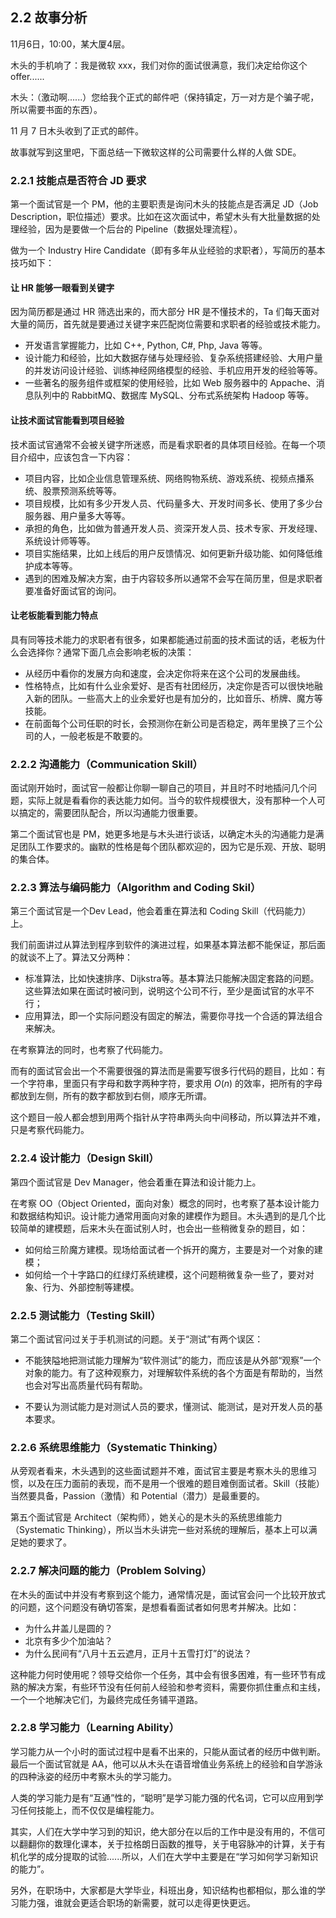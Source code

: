 ## 2.2 故事分析

11月6日，10:00，某大厦4层。

木头的手机响了：我是微软 xxx，我们对你的面试很满意，我们决定给你这个 offer......

木头：（激动啊......）您给我个正式的邮件吧（保持镇定，万一对方是个骗子呢，所以需要书面的东西）。

11 月 7 日木头收到了正式的邮件。

故事就写到这里吧，下面总结一下微软这样的公司需要什么样的人做 SDE。

### 2.2.1 技能点是否符合 JD 要求

第一个面试官是一个 PM，他的主要职责是询问木头的技能点是否满足 JD（Job Description，职位描述）要求。比如在这次面试中，希望木头有大批量数据的处理经验，因为是要做一个后台的 Pipeline（数据处理流程）。

做为一个 Industry Hire Candidate（即有多年从业经验的求职者），写简历的基本技巧如下：

#### 让 HR 能够一眼看到关键字

因为简历都是通过 HR 筛选出来的，而大部分 HR 是不懂技术的，Ta 们每天面对大量的简历，首先就是要通过关键字来匹配岗位需要和求职者的经验或技术能力。

- 开发语言掌握能力，比如 C++, Python, C#, Php, Java 等等。
- 设计能力和经验，比如大数据存储与处理经验、复杂系统搭建经验、大用户量的并发访问设计经验、训练神经网络模型的经验、手机应用开发的经验等等。
- 一些著名的服务组件或框架的使用经验，比如 Web 服务器中的 Appache、消息队列中的 RabbitMQ、数据库 MySQL、分布式系统架构 Hadoop 等等。

#### 让技术面试官能看到项目经验

技术面试官通常不会被关键字所迷惑，而是看求职者的具体项目经验。在每一个项目介绍中，应该包含一下内容：

- 项目内容，比如企业信息管理系统、网络购物系统、游戏系统、视频点播系统、股票预测系统等等。
- 项目规模，比如有多少开发人员、代码量多大、开发时间多长、使用了多少台服务器、用户量多大等等。
- 承担的角色，比如做为普通开发人员、资深开发人员、技术专家、开发经理、系统设计师等等。
- 项目实施结果，比如上线后的用户反馈情况、如何更新升级功能、如何降低维护成本等等。
- 遇到的困难及解决方案，由于内容较多所以通常不会写在简历里，但是求职者要准备好面试官的询问。

#### 让老板能看到能力特点

具有同等技术能力的求职者有很多，如果都能通过前面的技术面试的话，老板为什么会选择你？通常下面几点会影响老板的决策：

- 从经历中看你的发展方向和速度，会决定你将来在这个公司的发展曲线。
- 性格特点，比如有什么业余爱好、是否有社团经历，决定你是否可以很快地融入新的团队。一些高大上的业余爱好也是有加分的，比如音乐、桥牌、魔方等技能。
- 在前面每个公司任职的时长，会预测你在新公司是否稳定，两年里换了三个公司的人，一般老板是不敢要的。


### 2.2.2 沟通能力（Communication Skill）
    
面试刚开始时，面试官一般都让你聊一聊自己的项目，并且时不时地插问几个问题，实际上就是看看你的表达能力如何。当今的软件规模很大，没有那种一个人可以搞定的，需要团队配合，所以沟通能力很重要。
   
第二个面试官也是 PM，她更多地是与木头进行谈话，以确定木头的沟通能力是满足团队工作要求的。幽默的性格是每个团队都欢迎的，因为它是乐观、开放、聪明的集合体。


### 2.2.3 算法与编码能力（Algorithm and Coding Skil）
   
第三个面试官是一个Dev Lead，他会着重在算法和 Coding Skill（代码能力）上。

我们前面讲过从算法到程序到软件的演进过程，如果基本算法都不能保证，那后面的就谈不上了。算法又分两种：
   - 标准算法，比如快速排序、Dijkstra等。基本算法只能解决固定套路的问题。这些算法如果在面试时被问到，说明这个公司不行，至少是面试官的水平不行；
   - 应用算法，即一个实际问题没有固定的解法，需要你寻找一个合适的算法组合来解决。

在考察算法的同时，也考察了代码能力。

而有的面试官会出一个不需要很强的算法而是需要写很多行代码的题目，比如：有一个字符串，里面只有字母和数字两种字符，要求用 $O(n)$ 的效率，把所有的字母都放到左侧，所有的数字都放到右侧，顺序无所谓。

这个题目一般人都会想到用两个指针从字符串两头向中间移动，所以算法并不难，只是考察代码能力。

### 2.2.4 设计能力（Design Skill）

第四个面试官是 Dev Manager，他会着重在算法和设计能力上。

在考察 OO（Object Oriented，面向对象）概念的同时，也考察了基本设计能力和数据结构知识。设计能力通常用面向对象的建模作为题目。木头遇到的是几个比较简单的建模题，后来木头在面试别人时，也会出一些稍微复杂的题目，如：
   - 如何给三阶魔方建模。现场给面试者一个拆开的魔方，主要是对一个对象的建模；
   - 如何给一个十字路口的红绿灯系统建模，这个问题稍微复杂一些了，要对对象、行为、外部控制等建模。

### 2.2.5 测试能力（Testing Skill）

第二个面试官问过关于手机测试的问题。关于“测试”有两个误区：

   - 不能狭隘地把测试能力理解为“软件测试”的能力，而应该是从外部“观察”一个对象的能力。有了这种观察力，对理解软件系统的各个方面是有帮助的，当然也会对写出高质量代码有帮助。

   - 不要认为测试能力是对测试人员的要求，懂测试、能测试，是对开发人员的基本要求。
   
### 2.2.6 系统思维能力（Systematic Thinking）
   
从旁观者看来，木头遇到的这些面试题并不难，面试官主要是考察木头的思维习惯，以及在压力面前的表现，而不是用一个很难的题目难倒面试者。Skill（技能）当然要具备，Passion（激情）和 Potential（潜力）是最重要的。

第五个面试官是 Architect（架构师），她关心的是木头的系统思维能力（Systematic Thinking），所以当木头讲完一些对系统的理解后，基本上可以满足她的要求了。


### 2.2.7 解决问题的能力（Problem Solving）

在木头的面试中并没有考察到这个能力，通常情况是，面试官会问一个比较开放式的问题，这个问题没有确切答案，是想看看面试者如何思考并解决。比如：
   - 为什么井盖儿是圆的？
   - 北京有多少个加油站？
   - 为什么民间有“八月十五云遮月，正月十五雪打灯”的说法？

这种能力何时使用呢？领导交给你一个任务，其中会有很多困难，有一些环节有成熟的解决方案，有些环节没有任何前人经验和参考资料，需要你抓住重点和主线，一个一个地解决它们，为最终完成任务铺平道路。


### 2.2.8 学习能力（Learning Ability）

学习能力从一个小时的面试过程中是看不出来的，只能从面试者的经历中做判断。最后一个面试官就是 AA，他可以从木头在语音增值业务系统上的经验和自学游泳的四种泳姿的经历中考察木头的学习能力。

人类的学习能力是有“互通”性的，“聪明”是学习能力强的代名词，它可以应用到学习任何技能上，而不仅仅是编程能力。

其实，人们在大学中学习到的知识，绝大部分在以后的工作中是没有用的，不信可以翻翻你的数理化课本，关于拉格朗日函数的推导，关于电容脉冲的计算，关于有机化学的成分提取的试验......所以，人们在大学中主要是在“学习如何学习新知识的能力”。

另外，在职场中，大家都是大学毕业，科班出身，知识结构也都相似，那么谁的学习能力强，谁就会更适合职场的新需要，就可以走得更快更远。
